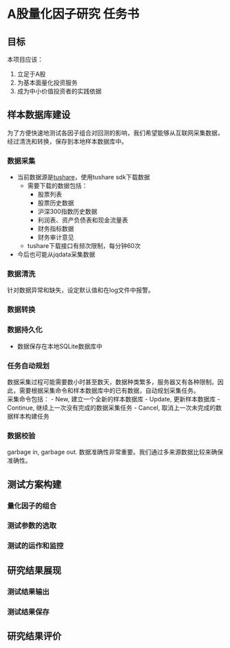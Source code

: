 # A股量化因子研究 任务书

## 目标
本项目应该：
1. 立足于A股
2. 为基本面量化投资服务
3. 成为中小价值投资者的实践依据

## 样本数据库建设
为了方便快速地测试各因子组合对回测的影响，我们希望能够从互联网采集数据，经过清洗和转换，保存到本地样本数据库中。

### 数据采集
- 当前数据源是[tushare](https://tushare.pro/document/2)，使用tushare sdk下载数据
    - 需要下载的数据包括：
        - 股票列表
        - 股票历史数据
        - 沪深300指数历史数据
        - 利润表、资产负债表和现金流量表
        - 财务指标数据
        - 财务审计意见
    - tushare下载接口有频次限制，每分钟60次
- 今后也可能从jqdata采集数据

### 数据清洗
针对数据异常和缺失，设定默认值和在log文件中报警。

### 数据转换

### 数据持久化
- 数据保存在本地SQLite数据库中

### 任务自动规划  
数据采集过程可能需要数小时甚至数天，数据种类繁多，服务器又有各种限制。因此，需要根据采集命令和样本数据库中的已有数据，自动规划采集任务。  
采集命令包括：
    - New, 建立一个全新的样本数据库
    - Update, 更新样本数据库
    - Continue, 继续上一次没有完成的数据采集任务
    - Cancel, 取消上一次未完成的数据样本构建任务

### 数据校验
garbage in, garbage out. 数据准确性非常重要。我们通过多来源数据比较来确保准确性。

## 测试方案构建
### 量化因子的组合
### 测试参数的选取
### 测试的运作和监控

## 研究结果展现
### 测试结果输出
### 测试结果保存

## 研究结果评价